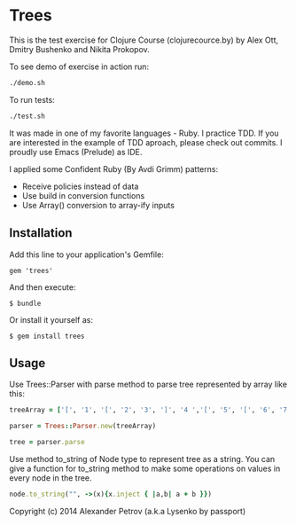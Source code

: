 # Trees

This is the test exercise for Clojure Course (clojurecource.by) by Alex Ott, Dmitry Bushenko and Nikita Prokopov.

To see demo of exercise in action run:

``` bash
./demo.sh
```

To run tests:

``` bash
./test.sh
```

It was made in one of my favorite languages - Ruby.
I practice TDD. If you are interested in the example of TDD aproach, please check out commits.
I proudly use Emacs (Prelude) as IDE.

I applied some Confident Ruby (By Avdi Grimm) patterns:

- Receive policies instead of data
- Use build in conversion functions
- Use Array() conversion to array-ify inputs

## Installation

Add this line to your application's Gemfile:

    gem 'trees'

And then execute:

    $ bundle

Or install it yourself as:

    $ gem install trees

## Usage

Use Trees::Parser with parse method to parse tree represented by array like this:

``` ruby
treeArray = ['[', '1', '[', '2', '3', ']', '4 ','[', '5', '[', '6', '7', ']', ']', '[', '8',']',']']

parser = Trees::Parser.new(treeArray)

tree = parser.parse
```

Use method to_string of Node type to represent tree as a string.
You can give a function for to_string method to make some operations on values in every node in the tree.

``` ruby
node.to_string("", ->(x){x.inject { |a,b| a + b }})
```

Copyright (c) 2014 Alexander Petrov (a.k.a Lysenko by passport)

